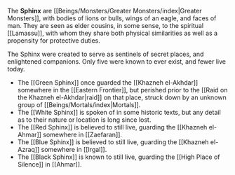 The **Sphinx** are [[Beings/Monsters/Greater Monsters/index|Greater Monsters]], with bodies of lions or bulls, wings of an eagle, and faces of man. They are seen as elder cousins, in some sense, to the spiritual [[Lamassu]], with whom they share both physical similarities as well as a propensity for protective duties.

The Sphinx were created to serve as sentinels of secret places, and enlightened companions. Only five were known to ever exist, and fewer live today.

 - The [[Green Sphinx]] once guarded the [[Khazneh el-Akhdar]] somewhere in the [[Eastern Frontier]], but perished prior to the [[Raid on the Khazneh el-Akhdar|raid]] on that place, struck down by an unknown group of [[Beings/Mortals/index|Mortals]].
 - The [[White Sphinx]] is spoken of in some historic texts, but any detail as to their nature or location is long since lost.
 - The [[Red Sphinx]] is believed to still live, guarding the [[Khazneh el-Ahmar]] somewhere in [[Zaefaran]].
 - The [[Blue Sphinx]] is believed to still live, guarding the [[Khazneh el-Azraq]] somewhere in [[Irgal]].
 - The [[Black Sphinx]] is known to still live, guarding the [[High Place of Silence]] in [[Ahmar]].
